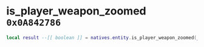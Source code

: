 # is_player_weapon_zoomed `0x0A842786`

```lua
local result --[[ boolean ]] = natives.entity.is_player_weapon_zoomed(_actor --[[ number ]])
```